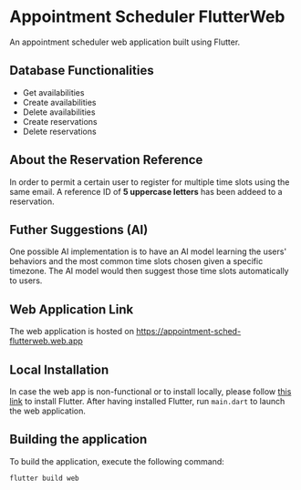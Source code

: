 # Appointment Scheduler FlutterWeb

An appointment scheduler web application built using Flutter.

## Database Functionalities
- Get availabilities
- Create availabilities
- Delete availabilities
- Create reservations
- Delete reservations

## About the Reservation Reference
In order to permit a certain user to register for multiple time slots using the same email. A reference ID of **5 uppercase letters** has been addeed to a reservation.

## Futher Suggestions (AI)
One possible AI implementation is to have an AI model learning the users' behaviors and the most common time slots chosen given a specific timezone. The AI model would then suggest those time slots automatically to users.

## Web Application Link
The web application is hosted on https://appointment-sched-flutterweb.web.app

## Local Installation
In case the web app is non-functional or to install locally, please follow [this link](https://docs.flutter.dev/get-started/install) to install Flutter. After having installed Flutter, run `main.dart` to launch the web application.

## Building the application
To build the application, execute the following command:
```
flutter build web
```